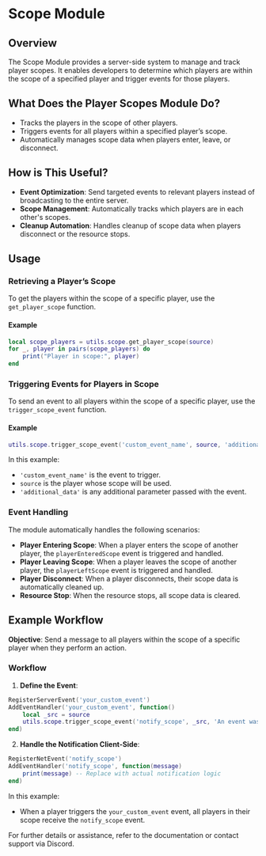 # Scope Module

## Overview

The Scope Module provides a server-side system to manage and track player scopes. 
It enables developers to determine which players are within the scope of a specified player and trigger events for those players.

## What Does the Player Scopes Module Do?

- Tracks the players in the scope of other players.
- Triggers events for all players within a specified player’s scope.
- Automatically manages scope data when players enter, leave, or disconnect.

## How is This Useful?

- **Event Optimization**: Send targeted events to relevant players instead of broadcasting to the entire server.
- **Scope Management**: Automatically tracks which players are in each other's scopes.
- **Cleanup Automation**: Handles cleanup of scope data when players disconnect or the resource stops.

## Usage

### Retrieving a Player’s Scope

To get the players within the scope of a specific player, use the `get_player_scope` function.

#### Example

```lua
local scope_players = utils.scope.get_player_scope(source)
for _, player in pairs(scope_players) do
    print("Player in scope:", player)
end
```

### Triggering Events for Players in Scope

To send an event to all players within the scope of a specific player, use the `trigger_scope_event` function.

#### Example

```lua
utils.scope.trigger_scope_event('custom_event_name', source, 'additional_data')
```

In this example:
- `'custom_event_name'` is the event to trigger.
- `source` is the player whose scope will be used.
- `'additional_data'` is any additional parameter passed with the event.

### Event Handling

The module automatically handles the following scenarios:

- **Player Entering Scope**: When a player enters the scope of another player, the `playerEnteredScope` event is triggered and handled.
- **Player Leaving Scope**: When a player leaves the scope of another player, the `playerLeftScope` event is triggered and handled.
- **Player Disconnect**: When a player disconnects, their scope data is automatically cleaned up.
- **Resource Stop**: When the resource stops, all scope data is cleared.

## Example Workflow

**Objective**: Send a message to all players within the scope of a specific player when they perform an action.

### Workflow

1. **Define the Event**:

```lua
RegisterServerEvent('your_custom_event')
AddEventHandler('your_custom_event', function()
    local _src = source
    utils.scope.trigger_scope_event('notify_scope', _src, 'An event was triggered on your scope.')
end)
```

2. **Handle the Notification Client-Side**:

```lua
RegisterNetEvent('notify_scope')
AddEventHandler('notify_scope', function(message)
    print(message) -- Replace with actual notification logic
end)
```

In this example:
- When a player triggers the `your_custom_event` event, all players in their scope receive the `notify_scope` event.

For further details or assistance, refer to the documentation or contact support via Discord.